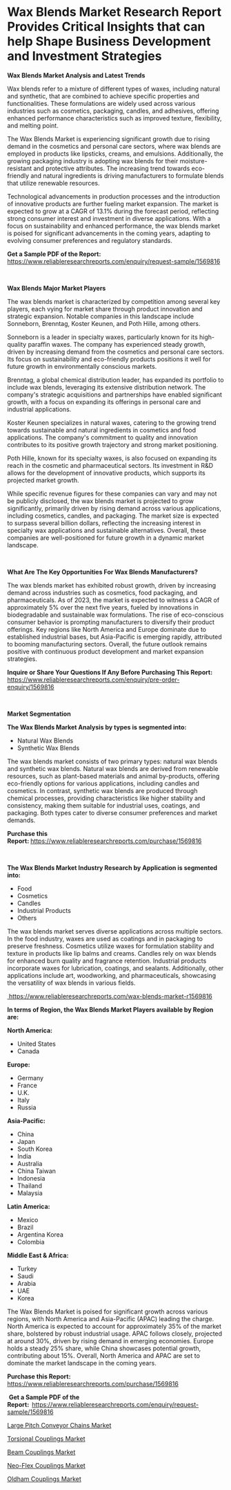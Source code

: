 <p><h1>Wax Blends Market Research Report Provides Critical Insights that can help Shape Business Development and Investment Strategies</h1></p><p><strong>Wax Blends Market Analysis and Latest Trends</strong></p>
<p><p>Wax blends refer to a mixture of different types of waxes, including natural and synthetic, that are combined to achieve specific properties and functionalities. These formulations are widely used across various industries such as cosmetics, packaging, candles, and adhesives, offering enhanced performance characteristics such as improved texture, flexibility, and melting point.</p><p>The Wax Blends Market is experiencing significant growth due to rising demand in the cosmetics and personal care sectors, where wax blends are employed in products like lipsticks, creams, and emulsions. Additionally, the growing packaging industry is adopting wax blends for their moisture-resistant and protective attributes. The increasing trend towards eco-friendly and natural ingredients is driving manufacturers to formulate blends that utilize renewable resources.</p><p>Technological advancements in production processes and the introduction of innovative products are further fueling market expansion. The market is expected to grow at a CAGR of 13.1% during the forecast period, reflecting strong consumer interest and investment in diverse applications. With a focus on sustainability and enhanced performance, the wax blends market is poised for significant advancements in the coming years, adapting to evolving consumer preferences and regulatory standards.</p></p>
<p><strong>Get a Sample PDF of the Report:&nbsp;</strong> <a href="https://www.reliableresearchreports.com/enquiry/request-sample/1569816?utm_campaign=7&utm_medium=2&utm_source=Github&utm_content=ia&utm_term=29122024&utm_id=wax-blends">https://www.reliableresearchreports.com/enquiry/request-sample/1569816</a></p>
<p>&nbsp;</p>
<p><strong>Wax Blends Major Market Players</strong></p>
<p><p>The wax blends market is characterized by competition among several key players, each vying for market share through product innovation and strategic expansion. Notable companies in this landscape include Sonneborn, Brenntag, Koster Keunen, and Poth Hille, among others.</p><p>Sonneborn is a leader in specialty waxes, particularly known for its high-quality paraffin waxes. The company has experienced steady growth, driven by increasing demand from the cosmetics and personal care sectors. Its focus on sustainability and eco-friendly products positions it well for future growth in environmentally conscious markets.</p><p>Brenntag, a global chemical distribution leader, has expanded its portfolio to include wax blends, leveraging its extensive distribution network. The company's strategic acquisitions and partnerships have enabled significant growth, with a focus on expanding its offerings in personal care and industrial applications.</p><p>Koster Keunen specializes in natural waxes, catering to the growing trend towards sustainable and natural ingredients in cosmetics and food applications. The company's commitment to quality and innovation contributes to its positive growth trajectory and strong market positioning.</p><p>Poth Hille, known for its specialty waxes, is also focused on expanding its reach in the cosmetic and pharmaceutical sectors. Its investment in R&D allows for the development of innovative products, which supports its projected market growth.</p><p>While specific revenue figures for these companies can vary and may not be publicly disclosed, the wax blends market is projected to grow significantly, primarily driven by rising demand across various applications, including cosmetics, candles, and packaging. The market size is expected to surpass several billion dollars, reflecting the increasing interest in specialty wax applications and sustainable alternatives. Overall, these companies are well-positioned for future growth in a dynamic market landscape.</p></p>
<p>&nbsp;</p>
<p><strong>What Are The Key Opportunities For Wax Blends Manufacturers?</strong></p>
<p><p>The wax blends market has exhibited robust growth, driven by increasing demand across industries such as cosmetics, food packaging, and pharmaceuticals. As of 2023, the market is expected to witness a CAGR of approximately 5% over the next five years, fueled by innovations in biodegradable and sustainable wax formulations. The rise of eco-conscious consumer behavior is prompting manufacturers to diversify their product offerings. Key regions like North America and Europe dominate due to established industrial bases, but Asia-Pacific is emerging rapidly, attributed to booming manufacturing sectors. Overall, the future outlook remains positive with continuous product development and market expansion strategies.</p></p>
<p><strong>Inquire or Share Your Questions If Any Before Purchasing This Report:</strong> <a href="https://www.reliableresearchreports.com/enquiry/pre-order-enquiry/1569816?utm_campaign=7&utm_medium=2&utm_source=Github&utm_content=ia&utm_term=29122024&utm_id=wax-blends">https://www.reliableresearchreports.com/enquiry/pre-order-enquiry/1569816</a></p>
<p>&nbsp;</p>
<p><strong>Market Segmentation</strong></p>
<p><strong>The Wax Blends Market Analysis by types is segmented into:</strong></p>
<p><ul><li>Natural Wax Blends</li><li>Synthetic Wax Blends</li></ul></p>
<p><p>The wax blends market consists of two primary types: natural wax blends and synthetic wax blends. Natural wax blends are derived from renewable resources, such as plant-based materials and animal by-products, offering eco-friendly options for various applications, including candles and cosmetics. In contrast, synthetic wax blends are produced through chemical processes, providing characteristics like higher stability and consistency, making them suitable for industrial uses, coatings, and packaging. Both types cater to diverse consumer preferences and market demands.</p></p>
<p><strong>Purchase this Report:&nbsp;</strong><a href="https://www.reliableresearchreports.com/purchase/1569816?utm_campaign=7&utm_medium=2&utm_source=Github&utm_content=ia&utm_term=29122024&utm_id=wax-blends">https://www.reliableresearchreports.com/purchase/1569816</a></p>
<p>&nbsp;</p>
<p><strong>The Wax Blends Market Industry Research by Application is segmented into:</strong></p>
<p><ul><li>Food</li><li>Cosmetics</li><li>Candles</li><li>Industrial Products</li><li>Others</li></ul></p>
<p><p>The wax blends market serves diverse applications across multiple sectors. In the food industry, waxes are used as coatings and in packaging to preserve freshness. Cosmetics utilize waxes for formulation stability and texture in products like lip balms and creams. Candles rely on wax blends for enhanced burn quality and fragrance retention. Industrial products incorporate waxes for lubrication, coatings, and sealants. Additionally, other applications include art, woodworking, and pharmaceuticals, showcasing the versatility of wax blends in various fields.</p></p>
<p><a href="https://www.reliableresearchreports.com/wax-blends-market-r1569816?utm_campaign=7&utm_medium=2&utm_source=Github&utm_content=ia&utm_term=29122024&utm_id=wax-blends">&nbsp;https://www.reliableresearchreports.com/wax-blends-market-r1569816</a></p>
<p><strong>In terms of Region, the Wax Blends Market Players available by Region are:</strong></p>
<p>
    <p> <strong> North America: </strong>
        <ul>
            <li>United States</li>
            <li>Canada</li>
        </ul>
        </p> 
    <p> <strong> Europe: </strong>
        <ul>
            <li>Germany</li>
            <li>France</li>
            <li>U.K.</li>
            <li>Italy</li>
            <li>Russia</li>
        </ul>
        </p> 
    <p> <strong> Asia-Pacific: </strong>
        <ul>
            <li>China</li>
            <li>Japan</li>
            <li>South Korea</li>
            <li>India</li>
            <li>Australia</li>
            <li>China Taiwan</li>
            <li>Indonesia</li>
            <li>Thailand</li>
            <li>Malaysia</li>
        </ul>
        </p> 
    <p> <strong> Latin America: </strong>
        <ul>
            <li>Mexico</li>
            <li>Brazil</li>
            <li>Argentina Korea</li>
            <li>Colombia</li>
        </ul>
        </p> 
    <p> <strong> Middle East & Africa: </strong>
        <ul>
            <li>Turkey</li>
            <li>Saudi</li>
            <li>Arabia</li>
            <li>UAE</li>
            <li>Korea</li>
        </ul>
    </p>
    </p>
<p><p>The Wax Blends Market is poised for significant growth across various regions, with North America and Asia-Pacific (APAC) leading the charge. North America is expected to account for approximately 35% of the market share, bolstered by robust industrial usage. APAC follows closely, projected at around 30%, driven by rising demand in emerging economies. Europe holds a steady 25% share, while China showcases potential growth, contributing about 15%. Overall, North America and APAC are set to dominate the market landscape in the coming years.</p></p>
<p><strong>Purchase this Report: </strong><a href="https://www.reliableresearchreports.com/purchase/1569816?utm_campaign=7&utm_medium=2&utm_source=Github&utm_content=ia&utm_term=29122024&utm_id=wax-blends">https://www.reliableresearchreports.com/purchase/1569816</a></p>
<p>&nbsp;<strong>Get a Sample PDF of the Report:&nbsp;&nbsp;</strong><a href="https://www.reliableresearchreports.com/enquiry/request-sample/1569816?utm_campaign=7&utm_medium=2&utm_source=Github&utm_content=ia&utm_term=29122024&utm_id=wax-blends">https://www.reliableresearchreports.com/enquiry/request-sample/1569816</a></p>
<p><strong></strong></p>
<p><p><a href="https://github.com/bolalfredia7777/Market-Research-Report-List-1/blob/main/large-pitch-conveyor-chains-market.md?utm_campaign=7&utm_medium=2&utm_source=Github&utm_content=ia&utm_term=29122024&utm_id=wax-blends">Large Pitch Conveyor Chains Market</a></p><p><a href="https://github.com/ccreola81/Market-Research-Report-List-1/blob/main/torsional-couplings-market.md?utm_campaign=7&utm_medium=2&utm_source=Github&utm_content=ia&utm_term=29122024&utm_id=wax-blends">Torsional Couplings Market</a></p><p><a href="https://github.com/provorikovar/Market-Research-Report-List-6/blob/main/beam-couplings-market.md?utm_campaign=7&utm_medium=2&utm_source=Github&utm_content=ia&utm_term=29122024&utm_id=wax-blends">Beam Couplings Market</a></p><p><a href="https://github.com/angelajermaine/Market-Research-Report-List-5/blob/main/neo-flex-couplings-market.md?utm_campaign=7&utm_medium=2&utm_source=Github&utm_content=ia&utm_term=29122024&utm_id=wax-blends">Neo-Flex Couplings Market</a></p><p><a href="https://github.com/CliffMedina6/Market-Research-Report-List-7/blob/main/oldham-couplings-market.md?utm_campaign=7&utm_medium=2&utm_source=Github&utm_content=ia&utm_term=29122024&utm_id=wax-blends">Oldham Couplings Market</a></p></p>